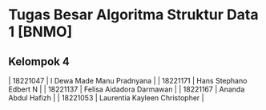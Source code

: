 # Tugas Besar Algoritma Struktur Data 1 [BNMO]

## Kelompok 4
| 18221047 | I Dewa Made Manu Pradnyana     |
| 18221171 | Hans Stephano Edbert N	        |
| 18221137 | Felisa Aidadora Darmawan	      |
| 18221167 | Ananda Abdul Hafizh	          |
| 18221053 | Laurentia Kayleen Christopher  |


